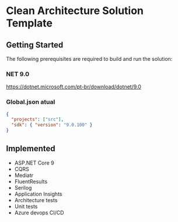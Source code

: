 # Clean Architecture Solution Template

## Getting Started

The following prerequisites are required to build and run the solution:

### NET 9.0
https://dotnet.microsoft.com/pt-br/download/dotnet/9.0


### Global.json atual
```json
{
  "projects": ["src"],
  "sdk": { "version": "9.0.100" }
}
```

## Implemented
- ASP.NET Core 9
- CQRS
- Mediatr
- FluentResults
- Serilog
- Application Insights
- Architecture tests
- Unit tests
- Azure devops CI/CD